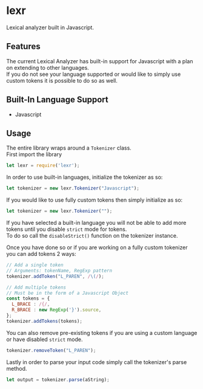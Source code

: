 # lexr
Lexical analyzer built in Javascript.  

## Features  
The current Lexical Analyzer has built-in support for Javascript with a plan on extending to other languages.  
If you do not see your language supported or would like to simply use custom tokens it is possible to do so as well. 

## Built-In Language Support
* Javascript  

## Usage  
The entire library wraps around a `Tokenizer` class.  
First import the library  
```javascript
let lexr = require('lexr');
```
In order to use built-in languages, initialize the tokenizer as so:  
```javascript
let tokenizer = new lexr.Tokenizer("Javascript");
```
If you would like to use fully custom tokens then simply initialize as so:  
```javascript
let tokenizer = new lexr.Tokenizer("");
```
If you have selected a built-in language you will not be able to add more tokens until you disable `strict` mode for tokens.  
To do so call the `disableStrict()` function on the tokenizer instance.  

Once you have done so or if you are working on a fully custom tokenizer you can add tokens 2 ways:
```javascript
// Add a single token
// Arguments: tokenName, RegExp pattern
tokenizer.addToken("L_PAREN", /\(/);

// Add multiple tokens
// Must be in the form of a Javascript Object
const tokens = {
  L_BRACE : /{/,
  R_BRACE : new RegExp('}').source,
};
tokenizer.addTokens(tokens);
```
You can also remove pre-existing tokens if you are using a custom language or have disabled `strict` mode.  
```javascript
tokenizer.removeToken("L_PAREN");
```
Lastly in order to parse your input code simply call the tokenizer's parse method.  
```javascript
let output = tokenizer.parse(aString);
```  

